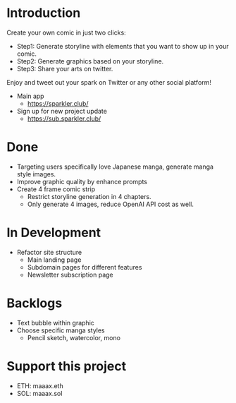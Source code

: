 # Introduction

Create your own comic in just two clicks:

- Step1: Generate storyline with elements that you want to show up in your comic.
- Step2: Generate graphics based on your storyline.
- Step3: Share your arts on twitter.

Enjoy and tweet out your spark on Twitter or any other social platform!

- Main app
  - https://sparkler.club/
- Sign up for new project update
  - https://sub.sparkler.club/


# Done
- Targeting users specifically love Japanese manga, generate manga style images.
- Improve graphic quality by enhance prompts
- Create 4 frame comic strip
  - Restrict storyline generation in 4 chapters.
  - Only generate 4 images, reduce OpenAI API cost as well.


# In Development
- Refactor site structure
  - Main landing page
  - Subdomain pages for different features
  - Newsletter subscription page


# Backlogs
- Text bubble within graphic
- Choose specific manga styles
  - Pencil sketch, watercolor, mono


# Support this project
- ETH: maaax.eth
- SOL: maaax.sol
